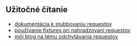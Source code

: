 ## Užitočné čítanie
* [dokumentácia k stubbovaniu requestov](https://docs.cypress.io/api/commands/intercept.html#Stubbing-a-response)
* [používanie fixtures pri nahradzovaní requestov](https://docs.cypress.io/guides/guides/network-requests.html#Fixtures)
* [môj blog na tému odchytávania requestov](https://egghead.io/blog/intercepting-network-requests-in-cypress)